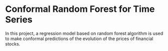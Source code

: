 # Conformal Random Forest for Time Series
In this project, a regression model based on random forest algorithm is used to make conformal predictions of the evolution of the prices of financial stocks.
